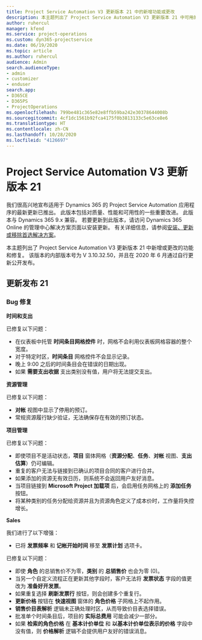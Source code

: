 ```yaml
---
title: Project Service Automation V3 更新版本 21 中的新增功能或更改
description: 本主题列出了 Project Service Automation V3 更新版本 21 中可用的功能和修复。
author: ruhercul
manager: kfend
ms.service: project-operations
ms.custom: dyn365-projectservice
ms.date: 06/19/2020
ms.topic: article
ms.author: ruhercul
audience: Admin
search.audienceType:
- admin
- customizer
- enduser
search.app:
- D365CE
- D365PS
- ProjectOperations
ms.openlocfilehash: 799be481c365e82e8ffb59ba242e30378644008b
ms.sourcegitcommit: 4cf1dc1561b92fca4175f0b3813133c5e63ce8e6
ms.translationtype: HT
ms.contentlocale: zh-CN
ms.lasthandoff: 10/28/2020
ms.locfileid: "4126697"
---
```

# <a name="project-service-automation-update-release-21-v3"></a>Project Service Automation V3 更新版本 21

我们很高兴地宣布适用于 Dynamics 365 的 Project Service Automation 应用程序的最新更新已推出。 此版本包括对质量、性能和可用性的一些重要改进。 此版本与 Dynamics 365 9.x 兼容。 若要更新到此版本，请访问 Dynamics 365 Online 的管理中心解决方案页面以安装更新。 有关详细信息，请参阅[安装、更新或移除首选解决方案](https://docs.microsoft.com/power-platform/admin/install-remove-preferred-solution)。

本主题列出了 Project Service Automation V3 更新版本 21 中新增或更改的功能和修复。 该版本的内部版本号为 V 3.10.32.50，并且在 2020 年 6 月通过自行更新公开发布。

## <a name="update-release-21"></a>更新发布 21

### <a name="bug-fixes"></a>Bug 修复

**时间和支出**

已修复以下问题：

- 在仪表板中托管 **时间条目网格控件** 时，网格不会利用仪表板网格容器的整个宽度。
- 对于特定时区，**时间条目** 网格控件不会显示记录。
- 晚上 9:00 之后的时间条目会在错误的日期出现。
- 如果 **需要支出收据** 支出类别没有值，用户将无法提交支出。

**资源管理**

已修复以下问题：

- **对帐** 视图中显示了停用的预订。
- 常规资源履行缺少验证，无法确保存在有效的预订状态。

**项目管理**

已修复以下问题：

- 即使项目不是活动状态，**项目** 窗体网格（**资源分配**、**任务**、**对帐** 视图、**支出估算**）仍可编辑。
- 重复的客户无法与链接到已确认的项目合同的客户进行合并。
- 如果添加的资源无有效日历，则系统不会返回用户友好消息。
- 当项目链接到 **Microsoft Project 加载项** 后，会启用任务网格上的 **添加任务** 按钮。
- 将某种类别的任务分配给资源并且为资源角色定义了成本价时，工作量将失控增长。

**Sales**

我们进行了以下增强：

- 已将 **发票频率** 和 **记帐开始时间** 移至 **发票计划** 选项卡。

已修复以下问题：

- 即使 **角色** 的总销售价不为零，**类别** 的 **总销售价** 也会为零 (0)。
- 当另一个自定义流程正在更新其他字段时，客户无法将 **发票状态** 字段的值更改为 **准备好开发票**。
- 如果重复选择 **刷新发票行** 按钮，则会创建多个重复行。
- **更新价格** 按钮在 **快速视图** 窗体的 **角色价格** 子网格上不起作用。
- **销售价目表解析** 逻辑未正确处理时区，从而导致价目表选择错误。
- 批准单个时间条目后，项目的 **实际总费用** 可能会减少一部分。
- 如果 **检索的角色价格** 在 **基本计价单位** 和 **以基本计价单位表示的价格** 字段中没有值，则 **价格解析** 逻辑不会提供用户友好的错误消息。
